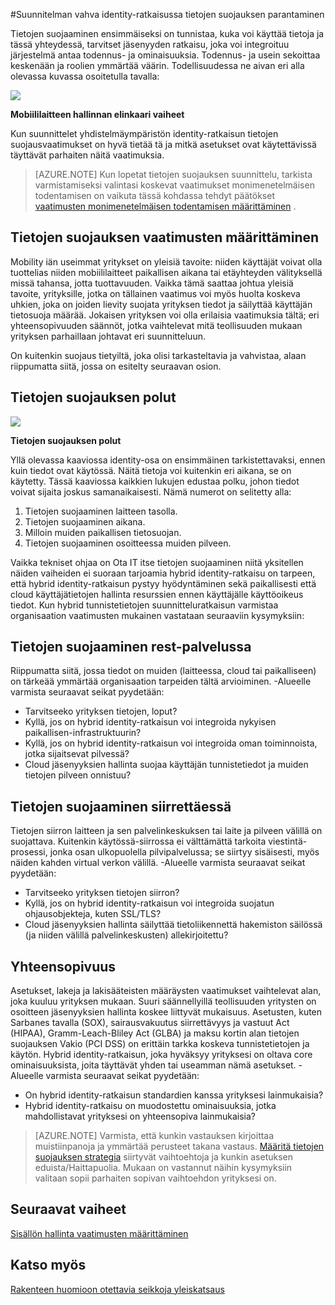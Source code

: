 <properties
    pageTitle="Azure Active Directoryn hybrid tunnistetietojen tyyliseikat - tietojen suojauksen vaatimusten määrittäminen | Microsoft Azure"
    description="Kun suunnittelet yhdistelmäympäristön identity-ratkaisun, Määritä tietojen suojausvaatimukset yrityksesi ja mitä asetuksia on käytettävissä parhaiten täytä näitä vaatimuksia."
    documentationCenter=""
    services="active-directory"
    authors="billmath"
    manager="femila"
    editor=""/>

<tags
    ms.service="active-directory"
    ms.devlang="na"
    ms.topic="article"
    ms.tgt_pltfrm="na"
    ms.workload="identity" 
    ms.date="08/08/2016"
    ms.author="billmath"/>

#<a name="plan-for-enhancing-data-security-through-strong-identity-solution"></a>Suunnitelman vahva identity-ratkaisussa tietojen suojauksen parantaminen

Tietojen suojaaminen ensimmäiseksi on tunnistaa, kuka voi käyttää tietoja ja tässä yhteydessä, tarvitset jäsenyyden ratkaisu, joka voi integroituu järjestelmä antaa todennus- ja ominaisuuksia. Todennus- ja usein sekoittaa keskenään ja roolien ymmärtää väärin. Todellisuudessa ne aivan eri alla olevassa kuvassa osoitetulla tavalla:

![](./media/hybrid-id-design-considerations/mobile-devicemgt-lifecycle.png)
 
**Mobiililaitteen hallinnan elinkaari vaiheet**

Kun suunnittelet yhdistelmäympäristön identity-ratkaisun tietojen suojausvaatimukset on hyvä tietää tä ja mitkä asetukset ovat käytettävissä täyttävät parhaiten näitä vaatimuksia.
 
>[AZURE.NOTE]
Kun lopetat tietojen suojauksen suunnittelu, tarkista varmistamiseksi valintasi koskevat vaatimukset monimenetelmäisen todentamisen on vaikuta tässä kohdassa tehdyt päätökset [vaatimusten monimenetelmäisen todentamisen määrittäminen](active-directory-hybrid-identity-design-considerations-multifactor-auth-requirements.md) .

## <a name="determine-data-protection-requirements"></a>Tietojen suojauksen vaatimusten määrittäminen
Mobility iän useimmat yritykset on yleisiä tavoite: niiden käyttäjät voivat olla tuottelias niiden mobiililaitteet paikallisen aikana tai etäyhteyden välityksellä missä tahansa, jotta tuottavuuden. Vaikka tämä saattaa johtua yleisiä tavoite, yrityksille, jotka on tällainen vaatimus voi myös huolta koskeva uhkien, joka on joiden lievity suojata yrityksen tiedot ja säilyttää käyttäjän tietosuoja määrää. Jokaisen yrityksen voi olla erilaisia vaatimuksia tältä; eri yhteensopivuuden säännöt, jotka vaihtelevat mitä teollisuuden mukaan yrityksen parhaillaan johtavat eri suunnitteluun. 

On kuitenkin suojaus tietyiltä, joka olisi tarkasteltavia ja vahvistaa, alaan riippumatta siitä, jossa on esitelty seuraavan osion.

## <a name="data-protection-paths"></a>Tietojen suojauksen polut

![](./media/hybrid-id-design-considerations/data-protection-paths.png)
 
**Tietojen suojauksen polut**

Yllä olevassa kaaviossa identity-osa on ensimmäinen tarkistettavaksi, ennen kuin tiedot ovat käytössä. Näitä tietoja voi kuitenkin eri aikana, se on käytetty. Tässä kaaviossa kaikkien lukujen edustaa polku, johon tiedot voivat sijaita joskus samanaikaisesti. Nämä numerot on selitetty alla:

1. Tietojen suojaaminen laitteen tasolla.
2. Tietojen suojaaminen aikana.
3. Milloin muiden paikallisen tietosuojan.
4. Tietojen suojaaminen osoitteessa muiden pilveen.

Vaikka tekniset ohjaa on Ota IT itse tietojen suojaaminen niitä yksitellen näiden vaiheiden ei suoraan tarjoamia hybrid identity-ratkaisu on tarpeen, että hybrid identity-ratkaisun pystyy hyödyntäminen sekä paikallisesti että cloud käyttäjätietojen hallinta resurssien ennen käyttäjälle käyttöoikeus tiedot. Kun hybrid tunnistetietojen suunnitteluratkaisun varmistaa organisaation vaatimusten mukainen vastataan seuraaviin kysymyksiin:

## <a name="data-protection-at-rest"></a>Tietojen suojaaminen rest-palvelussa
Riippumatta siitä, jossa tiedot on muiden (laitteessa, cloud tai paikalliseen) on tärkeää ymmärtää organisaation tarpeiden tältä arvioiminen. -Alueelle varmista seuraavat seikat pyydetään:

- Tarvitseeko yrityksen tietojen, loput?
 - Kyllä, jos on hybrid identity-ratkaisun voi integroida nykyisen paikallisen-infrastruktuurin?
 - Kyllä, jos on hybrid identity-ratkaisun voi integroida oman toiminnoista, jotka sijaitsevat pilvessä?
- Cloud jäsenyyksien hallinta suojaa käyttäjän tunnistetiedot ja muiden tietojen pilveen onnistuu?

## <a name="data-protection-in-transit"></a>Tietojen suojaaminen siirrettäessä
Tietojen siirron laitteen ja sen palvelinkeskuksen tai laite ja pilveen välillä on suojattava. Kuitenkin käytössä-siirrossa ei välttämättä tarkoita viestintä-prosessi, jonka osan ulkopuolella pilvipalvelussa; se siirtyy sisäisesti, myös näiden kahden virtual verkon välillä. -Alueelle varmista seuraavat seikat pyydetään:

- Tarvitseeko yrityksen tietojen siirron?
 - Kyllä, jos on hybrid identity-ratkaisun voi integroida suojatun ohjausobjekteja, kuten SSL/TLS?
- Cloud jäsenyyksien hallinta säilyttää tietoliikennettä hakemiston säilössä (ja niiden välillä palvelinkeskusten) allekirjoitettu?


## <a name="compliance"></a>Yhteensopivuus
Asetukset, lakeja ja lakisääteisten määräysten vaatimukset vaihtelevat alan, joka kuuluu yrityksen mukaan. Suuri säännellyillä teollisuuden yritysten on osoitteen jäsenyyksien hallinta koskee liittyvät mukaisuus. Asetusten, kuten Sarbanes tavalla (SOX), sairausvakuutus siirrettävyys ja vastuut Act (HIPAA), Gramm-Leach-Bliley Act (GLBA) ja maksu kortin alan tietojen suojauksen Vakio (PCI DSS) on erittäin tarkka koskeva tunnistetietojen ja käytön. Hybrid identity-ratkaisun, joka hyväksyy yrityksesi on oltava core ominaisuuksista, joita täyttävät yhden tai useamman nämä asetukset. -Alueelle varmista seuraavat seikat pyydetään:

- On hybrid identity-ratkaisun standardien kanssa yrityksesi lainmukaisia?
- Hybrid identity-ratkaisu on muodostettu ominaisuuksia, jotka mahdollistavat yrityksesi on yhteensopiva lainmukaisia? 
 
>[AZURE.NOTE]
Varmista, että kunkin vastauksen kirjoittaa muistiinpanoja ja ymmärtää perusteet takana vastaus. [Määritä tietojen suojauksen strategia](active-directory-hybrid-identity-design-considerations-data-protection-strategy.md) siirtyvät vaihtoehtoja ja kunkin asetuksen eduista/Haittapuolia.  Mukaan on vastannut näihin kysymyksiin valitaan sopii parhaiten sopivan vaihtoehdon yrityksesi on.

## <a name="next-steps"></a>Seuraavat vaiheet
 [Sisällön hallinta vaatimusten määrittäminen](active-directory-hybrid-identity-design-considerations-contentmgt-requirements.md)


## <a name="see-also"></a>Katso myös
[Rakenteen huomioon otettavia seikkoja yleiskatsaus](active-directory-hybrid-identity-design-considerations-overview.md)
